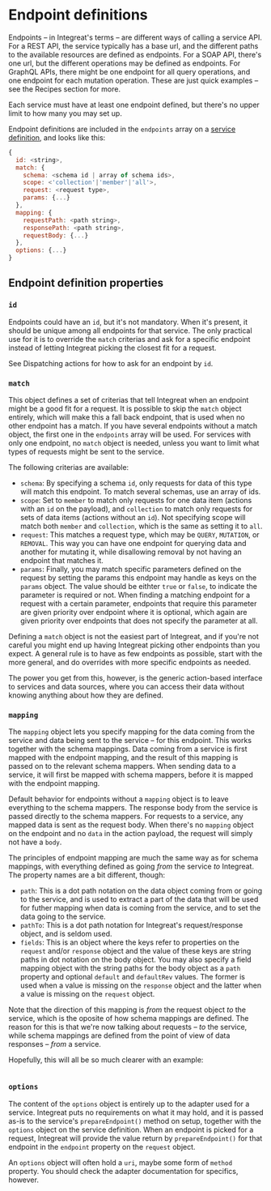 # Endpoint definitions

Endpoints – in Integreat's terms – are different ways of calling a service API. For a REST API, the service typically has a base url, and the different paths to the available resources are defined as endpoints. For a SOAP API, there's one url, but the different operations may be defined as endpoints. For GraphQL APIs, there might be one endpoint for all query operations, and one endpoint for each mutation operation. These are just quick examples – see the Recipes section for more.

Each service must have at least one endpoint defined, but there's no upper limit to how many you may set up.

Endpoint definitions are included in the `endpoints` array on a [service definition](service-definitions.md), and looks like this:

```javascript
{
  id: <string>,
  match: {
    schema: <schema id | array of schema ids>,
    scope: <'collection'|'member'|'all'>,
    request: <request type>,
    params: {...}
  },
  mapping: {
    requestPath: <path string>,
    responsePath: <path string>,
    requestBody: {...}
  },
  options: {...}
}
```

## Endpoint definition properties

### `id`

Endpoints could have an `id`, but it's not mandatory. When it's present, it should be unique among all endpoints for that service. The only practical use for it is to override the `match` criterias and ask for a specific endpoint instead of letting Integreat picking the closest fit for a request.

See Dispatching actions for how to ask for an endpoint by `id`.

### `match`

This object defines a set of criterias that tell Integreat when an endpoint might be a good fit for a request. It is possible to skip the `match` object entirely, which will make this a fall back endpoint, that is used when no other endpoint has a match. If you have several endpoints without a match object, the first one in the `endpoints` array will be used. For services with only one endpoint, no `match` object is needed, unless you want to limit what types of requests might be sent to the service.

The following criterias are available:

* `schema`: By specifying a schema `id`, only requests for data of this type will match this endpoint. To match several schemas, use an array of ids.
* `scope`: Set to `member` to match only requests for one data item \(actions with an `id` on the payload\), and `collection` to match only requests for sets of data items \(actions without an `id`\). Not specifying scope will match both `member` and `collection`, which is the same as setting it to `all`. 
* `request`: This matches a request type, which may be `QUERY`, `MUTATION`, or `REMOVAL`. This way you can have one endpoint for querying data and another for mutating it, while disallowing removal by not having an endpoint that matches it.
* `params`: Finally, you may match specific parameters defined on the request by setting the params this endpoint may handle as keys on the `params` object. The value should be eithter `true` or `false`, to indicate the parameter is required or not. When finding a matching endpoint for a request with a certain parameter, endpoints that require this parameter are given priority over endpoint where it is optional, which again are given priority over endpoints that does not specify the parameter at all.

Defining a `match` object is not the easiest part of Integreat, and if you're not careful you might end up having Integreat picking other endpoints than you expect. A general rule is to have as few endpoints as possible, start with the more general, and do overrides with more specific endpoints as needed.

The power you get from this, however, is the generic action-based interface to services and data sources, where you can access their data without knowing anything about how they are defined.

### `mapping`

The `mapping` object lets you specify mapping for the data coming from the service and data being sent to the service – for this endpoint. This works together with the schema mappings. Data coming from a service is first mapped with the endpoint mapping, and the result of this mapping is passed on to the relevant schema mappers. When sending data to a service, it will first be mapped with schema mappers, before it is mapped with the endpoint mapping.

Default behavior for endpoints without a `mapping` object is to leave everything to the schema mappers. The response body from the service is passed directly to the schema mappers. For requests to a service, any mapped data is sent as the request body. When there's no `mapping` object on the endpoint and no `data` in the action payload, the request will simply not have a `body`.

The principles of endpoint mapping are much the same way as for schema mappings, with everything defined as going _from_ the service _to_ Integreat. The property names are a bit different, though:

* `path`: This is a dot path notation on the data object coming from or going to the service, and is used to extract a part of the data that will be used for futher mapping when data is coming from the service, and to set the data going to the service.
* `pathTo`: This is a dot path notation for Integreat's request/response object, and is seldom used.
* `fields`: This is an object where the keys refer to properties on the `request` and/or `response` object and the value of these keys are string paths in dot notation on the body object. You may also specify a field mapping object with the string paths for the body object as a `path` property and optional `default` and `defaultRev` values. The former is used when a value is missing on the `response` object and the latter when a value is missing on the `request` object.

Note that the direction of this mapping is _from_ the request object _to_ the service, which is the oposite of how schema mappings are defined. The reason for this is that we're now talking about requests – _to_ the service, while schema mappings are defined from the point of view of data responses – _from_ a service.

Hopefully, this will all be so much clearer with an example:

```javascript

```

### `options`

The content of the `options` object is entirely up to the adapter used for a service. Integreat puts no requirements on what it may hold, and it is passed as-is to the service's `prepareEndpoint()` method on setup, together with the `options` object on the service definition. When an endpoint is picked for a request, Integreat will provide the value return by `prepareEndpoint()` for that endpoint in the `endpoint` property on the `request` object.

An `options` object will often hold a `uri`, maybe some form of `method` property. You should check the adapter documentation for specifics, however.

